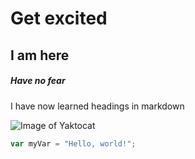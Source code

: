 # Get excited

## I am here

##### Have no fear


I have now learned headings in markdown

![Image of Yaktocat](https://octodex.github.com/images/yaktocat.png)

``` javascript
var myVar = "Hello, world!";
```
